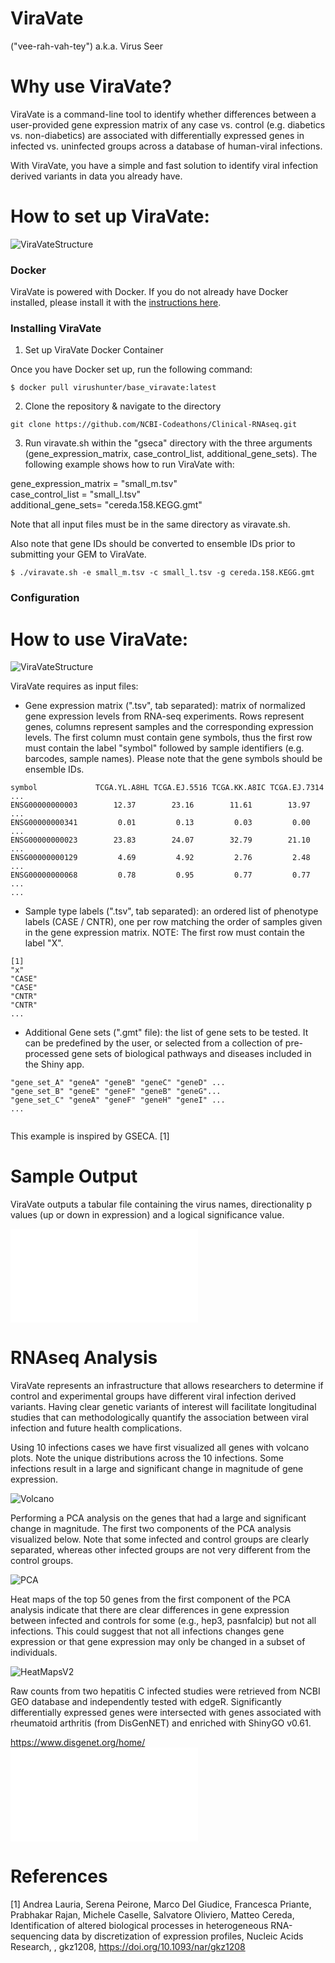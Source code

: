 # ViraVate 
("vee-rah-vah-tey")
a.k.a. Virus Seer
 
# Why use ViraVate?

ViraVate is a command-line tool to identify whether differences between a user-provided gene expression matrix of any case vs. control (e.g. diabetics vs. non-diabetics) are associated with differentially expressed genes in infected vs. uninfected groups across a database of human-viral infections.

With ViraVate, you have a simple and fast solution to identify viral infection derived variants in data you already have. 

# How to set up ViraVate:

![ViraVateStructure](Figures/code_structure_for_readme.png)

### Docker

ViraVate is powered with Docker. If you do not already have Docker installed, please install it with the [instructions here](https://docs.docker.com/install/).

### Installing ViraVate

1. Set up ViraVate Docker Container

Once you have Docker set up, run the following command:

```console
$ docker pull virushunter/base_viravate:latest
```

2. Clone the repository & navigate to the directory
<pre><code>git clone https://github.com/NCBI-Codeathons/Clinical-RNAseq.git
</code></pre>

3. Run viravate.sh within the "gseca" directory with the three arguments (gene_expression_matrix, case_control_list, additional_gene_sets). The following example shows how to run ViraVate with: <br/>

gene_expression_matrix = "small_m.tsv" <br/>
case_control_list = "small_l.tsv" <br/>
additional_gene_sets= "cereda.158.KEGG.gmt" <br/>

Note that all input files must be in the same directory as viravate.sh.

Also note that gene IDs should be converted to ensemble IDs prior to submitting your GEM to ViraVate.

```console
$ ./viravate.sh -e small_m.tsv -c small_l.tsv -g cereda.158.KEGG.gmt
```

### Configuration

# How to use ViraVate:

![ViraVateStructure](Figures/UnserInterfaceFlowChartV2.png)

ViraVate requires as input files:

-  Gene expression matrix (".tsv", tab separated): matrix of normalized gene expression levels from RNA-seq experiments. Rows represent genes, columns represent samples and the corresponding expression levels. The first column must contain gene symbols, thus the first row must contain the label "symbol" followed by sample identifiers (e.g. barcodes, sample names). Please note that the gene symbols should be ensemble IDs. 
```
symbol             TCGA.YL.A8HL TCGA.EJ.5516 TCGA.KK.A8IC TCGA.EJ.7314 ...
ENSG00000000003        12.37        23.16        11.61        13.97    ...
ENSG00000000341         0.01         0.13         0.03         0.00    ...
ENSG00000000023        23.83        24.07        32.79        21.10    ...
ENSG00000000129         4.69         4.92         2.76         2.48    ...
ENSG00000000068         0.78         0.95         0.77         0.77    ...
...

```

-  Sample type labels (".tsv", tab separated): an ordered list of phenotype labels (CASE / CNTR), one per row matching the order of samples given in the gene expression matrix. NOTE: The first row must contain the label "X".

```
[1]
"x"
"CASE"
"CASE"
"CNTR"
"CNTR"
...

```

-  Additional Gene sets (".gmt" file): the list of gene sets to be tested. It can be predefined by the user, or selected from a collection of pre-processed gene sets of biological pathways and diseases included in the Shiny app.

```
"gene_set_A" "geneA" "geneB" "geneC" "geneD" ...
"gene_set_B" "geneE" "geneF" "geneB" "geneG"...
"gene_set_C" "geneA" "geneF" "geneH" "geneI" ...
...
 
```

This example is inspired by GSECA. [1]

# Sample Output

ViraVate outputs a tabular file containing the virus names, directionality p values (up or down in expression) and a logical significance value. 

![viravate_out](Figures/viravate_out.pdf)

# RNAseq Analysis

ViraVate represents an infrastructure that allows researchers to determine if control and experimental groups have different viral infection derived variants.  Having clear genetic variants of interest will facilitate longitudinal studies that can methodologically quantify the association between viral infection and future health complications.

Using 10 infections cases we have first visualized all genes with volcano plots. Note the unique distributions across the 10 infections. Some infections result in a large and significant change in magnitude of gene expression.

![Volcano](Figures/Volcano.png)

Performing a PCA analysis on the genes that had a large and significant change in magnitude.  The first two components of the PCA analysis visualized below.  Note that some infected and control groups are clearly separated, whereas other infected groups are not very different from the control groups. 

![PCA](Figures/PCA.png)

Heat maps of the top 50 genes from the first component of the  PCA analysis indicate that there are clear differences in gene expression between infected and controls for some (e.g., hep3, pasnfalcip) but not all infections. This could suggest that not all infections changes gene expression or that gene expression may only be changed in a subset of individuals. 

![HeatMapsV2](Figures/HeatMapsV2.png)

Raw counts from two hepatitis C infected studies were retrieved from NCBI GEO database and independently tested with edgeR. Significantly differentially expressed genes were intersected with genes associated with rheumatoid arthritis (from DisGenNET) and enriched with ShinyGO v0.61. 

https://www.disgenet.org/home/
![rheum_athrit_intersection](Figures/rheum_athrit_intersection.pdf)




# References

[1] Andrea Lauria, Serena Peirone, Marco Del Giudice, Francesca Priante, Prabhakar Rajan, Michele Caselle, Salvatore Oliviero, Matteo Cereda, Identification of altered biological processes in heterogeneous RNA-sequencing data by discretization of expression profiles, Nucleic Acids Research, , gkz1208, https://doi.org/10.1093/nar/gkz1208
